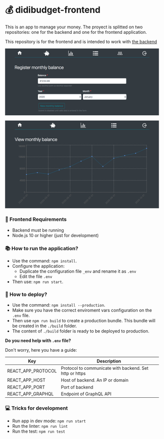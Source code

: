 # 💰 didibudget-frontend

This is an app to manage your money.
The proyect is splitted on two repositories: one for the backend and one for the frontend application.

This repository is for the frontend and is intended to work with [the backend](https://github.com/didaquis/didibudget-backend)

![preview_01](./docs-and-assets/preview_01.png)  

![preview_02](./docs-and-assets/preview_02.png)  


### 📝 Frontend Requirements
* Backend must be running
* Node.js 10 or higher (just for development)

### 📚 How to run the application?
* Use the command: `npm install`.
* Configure the application:
  * Duplicate the configuration file `_env` and rename it as `.env`
  * Edit the file `.env`
* Then use: `npm run start`. 

### 🚀 How to deploy?
* Use the command: `npm install --production`.
* Make sure you have the correct enviroment vars configuration on the `.env` file.
* Then use `npm run build` to create a production bundle. This bundle will be created in the `./build` folder.
* The content of `./build` folder is ready to be deployed to production.

**Do you need help with `.env` file?** 

Don't worry, here you have a guide:

| Key | Description |
|-----|-------------|
| REACT_APP_PROTOCOL | Protocol to communicate with backend. Set http or https |
| REACT_APP_HOST | Host of backend. An IP or domain |
| REACT_APP_PORT | Port of backend |
| REACT_APP_GRAPHQL | Endpoint of GraphQL API |

### 💻 Tricks for development
* Run app in dev mode: `npm run start`
* Run the linter: `npm run lint`
* Run the test: `npm run test`

